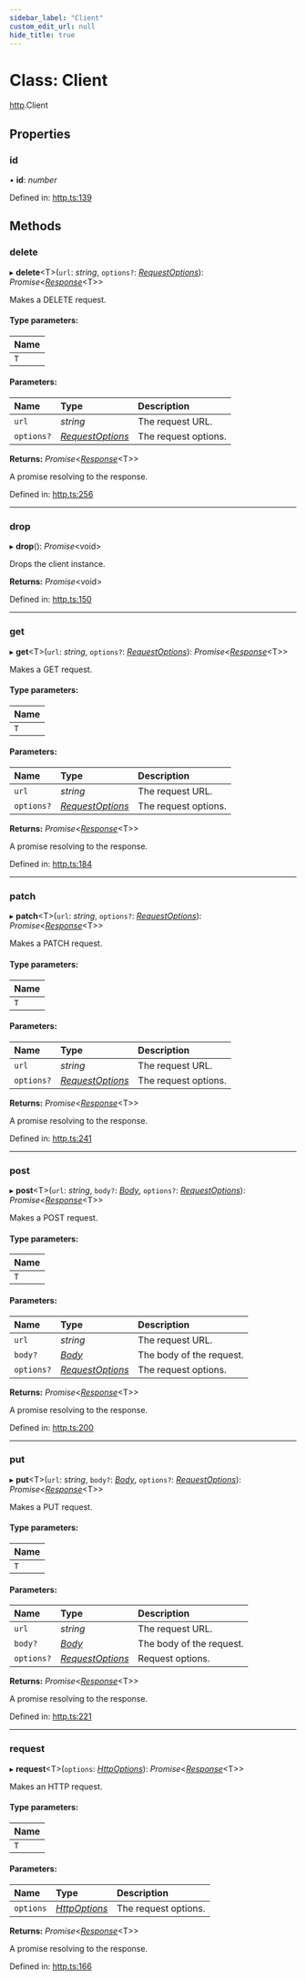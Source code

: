 ```yaml
---
sidebar_label: "Client"
custom_edit_url: null
hide_title: true
---
```


# Class: Client

[http](../modules/http.md).Client

## Properties

### id

• **id**: *number*

Defined in: [http.ts:139](https://github.com/tauri-apps/tauri/blob/3afef190/tooling/api/src/http.ts#L139)

## Methods

### delete

▸ **delete**<T\>(`url`: *string*, `options?`: [*RequestOptions*](../modules/http.md#requestoptions)): *Promise*<[*Response*](../interfaces/http.response.md)<T\>\>

Makes a DELETE request.

#### Type parameters:

Name |
:------ |
`T` |

#### Parameters:

Name | Type | Description |
:------ | :------ | :------ |
`url` | *string* | The request URL.   |
`options?` | [*RequestOptions*](../modules/http.md#requestoptions) | The request options.   |

**Returns:** *Promise*<[*Response*](../interfaces/http.response.md)<T\>\>

A promise resolving to the response.

Defined in: [http.ts:256](https://github.com/tauri-apps/tauri/blob/3afef190/tooling/api/src/http.ts#L256)

___

### drop

▸ **drop**(): *Promise*<void\>

Drops the client instance.

**Returns:** *Promise*<void\>

Defined in: [http.ts:150](https://github.com/tauri-apps/tauri/blob/3afef190/tooling/api/src/http.ts#L150)

___

### get

▸ **get**<T\>(`url`: *string*, `options?`: [*RequestOptions*](../modules/http.md#requestoptions)): *Promise*<[*Response*](../interfaces/http.response.md)<T\>\>

Makes a GET request.

#### Type parameters:

Name |
:------ |
`T` |

#### Parameters:

Name | Type | Description |
:------ | :------ | :------ |
`url` | *string* | The request URL.   |
`options?` | [*RequestOptions*](../modules/http.md#requestoptions) | The request options.   |

**Returns:** *Promise*<[*Response*](../interfaces/http.response.md)<T\>\>

A promise resolving to the response.

Defined in: [http.ts:184](https://github.com/tauri-apps/tauri/blob/3afef190/tooling/api/src/http.ts#L184)

___

### patch

▸ **patch**<T\>(`url`: *string*, `options?`: [*RequestOptions*](../modules/http.md#requestoptions)): *Promise*<[*Response*](../interfaces/http.response.md)<T\>\>

Makes a PATCH request.

#### Type parameters:

Name |
:------ |
`T` |

#### Parameters:

Name | Type | Description |
:------ | :------ | :------ |
`url` | *string* | The request URL.   |
`options?` | [*RequestOptions*](../modules/http.md#requestoptions) | The request options.   |

**Returns:** *Promise*<[*Response*](../interfaces/http.response.md)<T\>\>

A promise resolving to the response.

Defined in: [http.ts:241](https://github.com/tauri-apps/tauri/blob/3afef190/tooling/api/src/http.ts#L241)

___

### post

▸ **post**<T\>(`url`: *string*, `body?`: [*Body*](http.body.md), `options?`: [*RequestOptions*](../modules/http.md#requestoptions)): *Promise*<[*Response*](../interfaces/http.response.md)<T\>\>

Makes a POST request.

#### Type parameters:

Name |
:------ |
`T` |

#### Parameters:

Name | Type | Description |
:------ | :------ | :------ |
`url` | *string* | The request URL.   |
`body?` | [*Body*](http.body.md) | The body of the request.   |
`options?` | [*RequestOptions*](../modules/http.md#requestoptions) | The request options.   |

**Returns:** *Promise*<[*Response*](../interfaces/http.response.md)<T\>\>

A promise resolving to the response.

Defined in: [http.ts:200](https://github.com/tauri-apps/tauri/blob/3afef190/tooling/api/src/http.ts#L200)

___

### put

▸ **put**<T\>(`url`: *string*, `body?`: [*Body*](http.body.md), `options?`: [*RequestOptions*](../modules/http.md#requestoptions)): *Promise*<[*Response*](../interfaces/http.response.md)<T\>\>

Makes a PUT request.

#### Type parameters:

Name |
:------ |
`T` |

#### Parameters:

Name | Type | Description |
:------ | :------ | :------ |
`url` | *string* | The request URL.   |
`body?` | [*Body*](http.body.md) | The body of the request.   |
`options?` | [*RequestOptions*](../modules/http.md#requestoptions) | Request options.   |

**Returns:** *Promise*<[*Response*](../interfaces/http.response.md)<T\>\>

A promise resolving to the response.

Defined in: [http.ts:221](https://github.com/tauri-apps/tauri/blob/3afef190/tooling/api/src/http.ts#L221)

___

### request

▸ **request**<T\>(`options`: [*HttpOptions*](../interfaces/http.httpoptions.md)): *Promise*<[*Response*](../interfaces/http.response.md)<T\>\>

Makes an HTTP request.

#### Type parameters:

Name |
:------ |
`T` |

#### Parameters:

Name | Type | Description |
:------ | :------ | :------ |
`options` | [*HttpOptions*](../interfaces/http.httpoptions.md) | The request options.   |

**Returns:** *Promise*<[*Response*](../interfaces/http.response.md)<T\>\>

A promise resolving to the response.

Defined in: [http.ts:166](https://github.com/tauri-apps/tauri/blob/3afef190/tooling/api/src/http.ts#L166)
